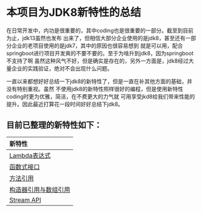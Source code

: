#  本项目为JDK8新特性的总结

在日常开发中，内功是很重要的，其中coding也是很重要的一部分。截至到目前为止，jdk13虽然也发布
出来了，但相信大部分企业使用的是jdk8，甚至还有一部分企业的老项目使用的是jdk7，其中的原因也很容易想到
就是可以用，配合springboot进行项目开发爽的不要不要的。至于为啥升到jdk8，因为springboot不支持了啊
虽然这种风气不好，但是确实是存在的，另外一方面是，jdk8经过大量企业的实践验证，绝对不会出现什么问题。

一直以来都想好好总结一下jdk8的新特性了，但是一直在补其他方面的基础，并没有特别重视。虽然
不使用jdk8的新特性照样很好的编程，但是使用新特性coding时更为优雅，简洁，在不费更大的力气就
可用享受jkd8给我们带来性能的提升。因此最近打算花一段时间好好总结下jdk8。

## 目前已整理的新特性如下：
|新特性|
| :------ |
| [Lambda表达式](src/main/java/com/xiu/fastJdk8/lambda)|
| [函数式接口](src/main/java/com/xiu/fastJdk8/function)|
| [方法引用](src/main/java/com/xiu/fastJdk8/reference)|
| [构造器引用与数组引用](src/main/java/com/xiu/fastJdk8/contructor)|
| [Stream API](src/main/java/com/xiu/fastJdk8/streamapi)|


